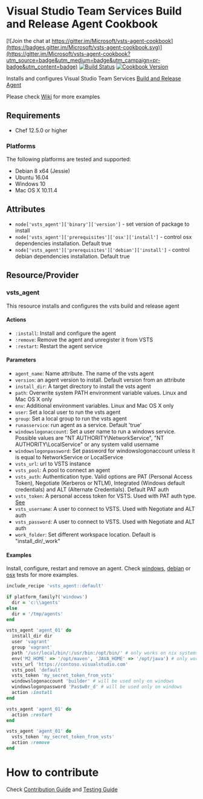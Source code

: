 Visual Studio Team Services Build and Release Agent Cookbook
================

[![Join the chat at https://gitter.im/Microsoft/vsts-agent-cookbook](https://badges.gitter.im/Microsoft/vsts-agent-cookbook.svg)](https://gitter.im/Microsoft/vsts-agent-cookbook?utm_source=badge&utm_medium=badge&utm_campaign=pr-badge&utm_content=badge)
[![Build Status](https://travis-ci.org/Microsoft/vsts-agent-cookbook.svg?branch=master)](https://travis-ci.org/Microsoft/vsts-agent-cookbook)
[![Cookbook Version](https://img.shields.io/cookbook/v/vsts_agent.svg)](https://supermarket.chef.io/cookbooks/vsts_agent)

Installs and configures Visual Studio Team Services [Build and Release Agent](https://github.com/Microsoft/vsts-agent/)

Please check [Wiki](https://github.com/Microsoft/vsts-agent-cookbook/wiki) for more examples

Requirements
------------
- Chef 12.5.0 or higher

### Platforms
The following platforms are tested and supported:
- Debian 8 x64 (Jessie)
- Ubuntu 16.04
- Windows 10
- Mac OS X 10.11.4 

Attributes
----------
* `node['vsts_agent']['binary']['version']` - set version of package to install
* `node['vsts_agent']['prerequisites']['osx']['install']` - control osx dependencies installation. Default true
* `node['vsts_agent']['prerequisites']['debian']['install']` - control debian dependencies installation. Default true

Resource/Provider
-----------------
### vsts_agent
This resource installs and configures the vsts build and release agent
#### Actions
- `:install`: Install and configure the agent
- `:remove`: Remove the agent and unregister it from VSTS
- `:restart`: Restart the agent service

#### Parameters
- `agent_name`: Name attribute. The name of the vsts agent
- `version`: an agent version to install. Default version from an attribute
- `install_dir`: A target directory to install the vsts agent
- `path`: Overwrite system PATH environment variable values. Linux and Mac OS X only
- `env`: Additional environment variables. Linux and Mac OS X only 
- `user`: Set a local user to run the vsts agent
- `group`: Set a local group to run the vsts agent
- `runasservice`: run agent as a service. Default 'true'
- `windowslogonaccount`: Set a user name to run a windows service. Possible values are "NT AUTHORITY\NetworkService", "NT AUTHORITY\LocalService" or any system valid username
- `windowslogonpassword`: Set password for windowslogonaccount unless it is equal to NetworkService or LocalService
- `vsts_url`: url to VSTS instance
- `vsts_pool`: A pool to connect an agent
- `vsts_auth`:  Authentication type. Valid options are PAT (Personal Access Token), Negotiate (Kerberos or NTLM), Integrated (Windows default credentials) and ALT (Alternate Credentials). Default PAT auth
- `vsts_token`: A personal access token for VSTS. Used with PAT auth type. [See](http://roadtoalm.com/2015/07/22/using-personal-access-tokens-to-access-visual-studio-online/)
- `vsts_username`: A user to connect to VSTS. Used with Negotiate and ALT auth
- `vsts_password`: A user to connect to VSTS. Used with Negotiate and ALT auth
- `work_folder`: Set different workspace location. Default is "install_dir/\_work"

#### Examples
Install, configure, restart and remove an agent.
Check [windows](test/cookbooks/windows-basic/recipes/default.rb), [debian](test/cookbooks/debian-basic/recipes/default.rb) or [osx](test/cookbooks/osx-basic/recipes/default.rb) tests for more examples.

```ruby
include_recipe 'vsts_agent::default'

if platform_family?('windows')
  dir = 'c:\\agents'
else
  dir = '/tmp/agents'
end

vsts_agent 'agent_01' do
  install_dir dir
  user 'vagrant'
  group 'vagrant'
  path '/usr/local/bin/:/usr/bin:/opt/bin/' # only works on nix systems
  env('M2_HOME' => '/opt/maven', 'JAVA_HOME' => '/opt/java') # only works on nix systems
  vsts_url 'https://contoso.visualstudio.com'
  vsts_pool 'default'
  vsts_token 'my_secret_token_from_vsts'
  windowslogonaccount 'builder' # will be used only on windows
  windowslogonpassword 'Pas$w0r_d' # will be used only on windows
  action :install
end

vsts_agent 'agent_01' do
  action :restart
end

vsts_agent 'agent_01' do
  vsts_token 'my_secret_token_from_vsts'
  action :remove
end
```

# How to contribute
Check [Contribution Guide](CONTRIBUTING.md) and [Testing Guide](TESTING.md)
